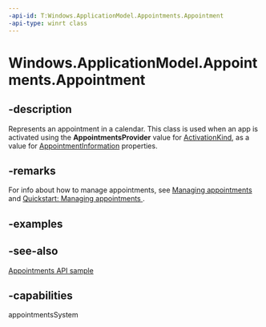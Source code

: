 ```yaml
---
-api-id: T:Windows.ApplicationModel.Appointments.Appointment
-api-type: winrt class
---
```


<!-- Class syntax.
public class Appointment : Windows.ApplicationModel.Appointments.IAppointment, Windows.ApplicationModel.Appointments.IAppointment2, Windows.ApplicationModel.Appointments.IAppointment3
-->

# Windows.ApplicationModel.Appointments.Appointment

## -description
Represents an appointment in a calendar. This class is used when an app is activated using the **AppointmentsProvider** value for [ActivationKind](../windows.applicationmodel.activation/activationkind.md), as a value for [AppointmentInformation](../windows.applicationmodel.appointments.appointmentsprovider/addappointmentoperation_appointmentinformation.md) properties.

## -remarks
For info about how to manage appointments, see [Managing appointments](https://docs.microsoft.com/windows/uwp/contacts-and-calendar/managing-appointments) and [Quickstart: Managing appointments ](https://docs.microsoft.com/previous-versions/windows/apps/dn495338(v=win.10)).

## -examples

## -see-also
[Appointments API sample](https://github.com/Microsoft/Windows-universal-samples/tree/master/Samples/Appointments)
## -capabilities
appointmentsSystem
